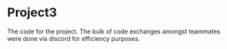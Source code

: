 # Project3
The code for the project. The bulk of code exchanges amongst teammates were done via discord for efficiency purposes.
